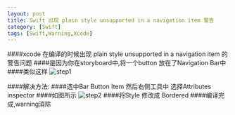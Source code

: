 ```yaml
---
layout: post
title: Swift 出现 plain style unsupported in a navigation item 警告
category: [Swift]
tags: [Swift,Warning,Xcode]
---
```


####xcode 在编译的时候出现 plain style unsupported in a navigation item 的警告问题
####是因为你在storyboard中,将一个button 放在了Navigation Bar中
####类似这样
![step1](http://woowen.qiniudn.com/1.png)

####解决方法:
####选中Bar Button Item 然后右侧工具中 选择Attributes inspector
####如图所示
![step2](http://woowen.qiniudn.com/2.png)
####将Style 修改成 Bordered 
####编译完成,warning消除
